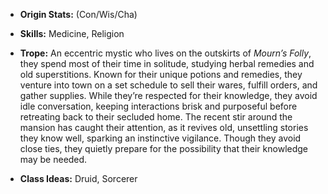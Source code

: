 - **Origin Stats:** (Con/Wis/Cha)
    
- **Skills:** Medicine, Religion
    
- **Trope:** An eccentric mystic who lives on the outskirts of _Mourn’s Folly_, they spend most of their time in solitude, studying herbal remedies and old superstitions. Known for their unique potions and remedies, they venture into town on a set schedule to sell their wares, fulfill orders, and gather supplies. While they’re respected for their knowledge, they avoid idle conversation, keeping interactions brisk and purposeful before retreating back to their secluded home. The recent stir around the mansion has caught their attention, as it revives old, unsettling stories they know well, sparking an instinctive vigilance. Though they avoid close ties, they quietly prepare for the possibility that their knowledge may be needed.
    
- **Class Ideas:** Druid, Sorcerer